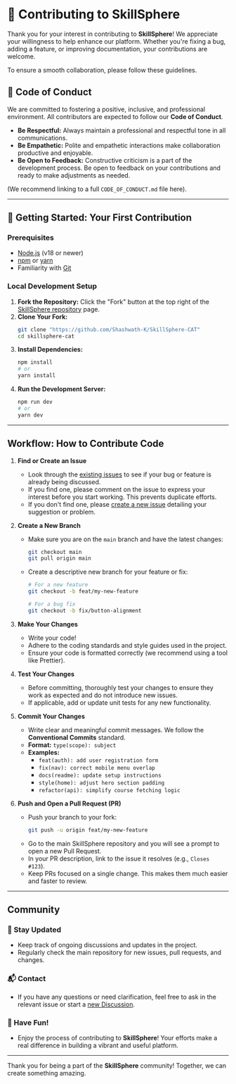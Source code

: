 # 🤝 Contributing to SkillSphere

Thank you for your interest in contributing to **SkillSphere**! We appreciate your willingness to help enhance our platform. Whether you're fixing a bug, adding a feature, or improving documentation, your contributions are welcome.

To ensure a smooth collaboration, please follow these guidelines.

## 📜 Code of Conduct

We are committed to fostering a positive, inclusive, and professional environment. All contributors are expected to follow our **Code of Conduct**.

* **Be Respectful:** Always maintain a professional and respectful tone in all communications.
* **Be Empathetic:** Polite and empathetic interactions make collaboration productive and enjoyable.
* **Be Open to Feedback:** Constructive criticism is a part of the development process. Be open to feedback on your contributions and ready to make adjustments as needed.

(We recommend linking to a full `CODE_OF_CONDUCT.md` file here).

---

## 🚀 Getting Started: Your First Contribution

### Prerequisites

* [Node.js](https://nodejs.org/) (v18 or newer)
* [npm](https://www.npmjs.com/) or [yarn](https://yarnpkg.com/)
* Familiarity with [Git](https://git-scm.com/)

### Local Development Setup

1.  **Fork the Repository:** Click the "Fork" button at the top right of the [SkillSphere repository](https://github.com/Shashwath-K/SkillSphere-CAT) page.
2.  **Clone Your Fork:**
    ```bash
    git clone "https://github.com/Shashwath-K/SkillSphere-CAT"
    cd skillsphere-cat
    ```
3.  **Install Dependencies:**
    ```bash
    npm install
    # or
    yarn install
    ```
4.  **Run the Development Server:**
    ```bash
    npm run dev
    # or
    yarn dev
    ```

---

## Workflow: How to Contribute Code

1.  **Find or Create an Issue**
    * Look through the [existing issues](https://github.com/Shashwath-K/SkillSphere-CAT/issues) to see if your bug or feature is already being discussed.
    * If you find one, please comment on the issue to express your interest before you start working. This prevents duplicate efforts.
    * If you don't find one, please [create a new issue](https://github.com/Shashwath-K/SkillSphere-CAT/issues/new) detailing your suggestion or problem.

2.  **Create a New Branch**
    * Make sure you are on the `main` branch and have the latest changes:
        ```bash
        git checkout main
        git pull origin main
        ```
    * Create a descriptive new branch for your feature or fix:
        ```bash
        # For a new feature
        git checkout -b feat/my-new-feature

        # For a bug fix
        git checkout -b fix/button-alignment
        ```

3.  **Make Your Changes**
    * Write your code!
    * Adhere to the coding standards and style guides used in the project.
    * Ensure your code is formatted correctly (we recommend using a tool like Prettier).

4.  **Test Your Changes**
    * Before committing, thoroughly test your changes to ensure they work as expected and do not introduce new issues.
    * If applicable, add or update unit tests for any new functionality.

5.  **Commit Your Changes**
    * Write clear and meaningful commit messages. We follow the **Conventional Commits** standard.
    * **Format:** `type(scope): subject`
    * **Examples:**
        * `feat(auth): add user registration form`
        * `fix(nav): correct mobile menu overlap`
        * `docs(readme): update setup instructions`
        * `style(home): adjust hero section padding`
        * `refactor(api): simplify course fetching logic`

6.  **Push and Open a Pull Request (PR)**
    * Push your branch to your fork:
        ```bash
        git push -u origin feat/my-new-feature
        ```
    * Go to the main SkillSphere repository and you will see a prompt to open a new Pull Request.
    * In your PR description, link to the issue it resolves (e.g., `Closes #123`).
    * Keep PRs focused on a single change. This makes them much easier and faster to review.

---

## Community

### 🔄 Stay Updated
* Keep track of ongoing discussions and updates in the project.
* Regularly check the main repository for new issues, pull requests, and changes.

### 📬 Contact
* If you have any questions or need clarification, feel free to ask in the relevant issue or start a [new Discussion](https://github.com/Shashwath-K/SkillSphere-CAT/discussions).

### 🎉 Have Fun!
* Enjoy the process of contributing to **SkillSphere**! Your efforts make a real difference in building a vibrant and useful platform.

---

Thank you for being a part of the **SkillSphere** community! Together, we can create something amazing.
